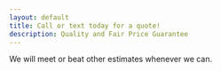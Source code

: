 ```yaml
---
layout: default
title: Call or text today for a quote!
description: Quality and Fair Price Guarantee
---
```

We will meet or beat other estimates whenever we can.
 
